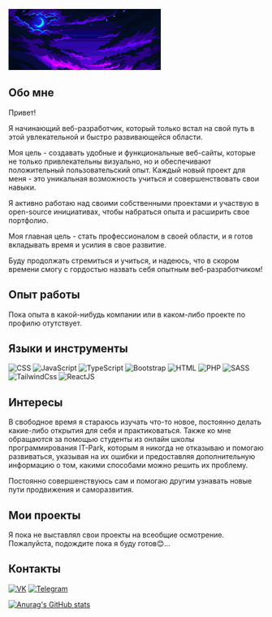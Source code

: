 <!-- [![HEADER](https://github.com/NANDRYS/NANDRYS/blob/main/assets/react_red.gif)](https://react.dev/) -->
![HEADER](https://github.com/NANDRYS/NANDRYS/blob/main/assets/night_sky.gif)


## Обо мне

Привет!

Я начинающий веб-разработчик, который только встал на  свой путь в этой увлекательной и быстро развивающейся области.

Моя цель - создавать удобные и функциональные веб-сайты, которые не только привлекательны визуально, но и обеспечивают положительный пользовательский опыт. Каждый новый проект для меня - это уникальная возможность учиться и совершенствовать свои навыки.

Я активно работаю над своими собственными проектами и участвую в open-source инициативах, чтобы набраться опыта и расширить свое портфолио.

Моя главная цель - стать профессионалом в своей области, и я готов вкладывать время и усилия в свое развитие.

Буду продолжать стремиться и учиться, и надеюсь, что в скором времени смогу с гордостью назвать себя опытным веб-разработчиком!

## Опыт работы


Пока опыта в какой-нибудь компании или в каком-либо проекте по профилю отутствует.


## Языки и инструменты

![CSS](https://img.shields.io/badge/CSS-1D1616?style=for-the-badge&logo=css&logoColor=80C4E9)
![JavaScript](https://img.shields.io/badge/JavaScript-1D1616?style=for-the-badge&logo=javaScript&logoColor=ECE852)
![TypeScript](https://img.shields.io/badge/TypeScript-1D1616?style=for-the-badge&logo=typeScript&logoColor=5b7bf0)
![Bootstrap](https://img.shields.io/badge/Bootstrap-1D1616?style=for-the-badge&logo=bootstrap&logoColor=9e45f7)
![HTML](https://img.shields.io/badge/HTML-1D1616?style=for-the-badge&logo=html5&logoColor=FB4141)
![PHP](https://img.shields.io/badge/PHP-1D1616?style=for-the-badge&logo=php&logoColor=500073)
![SASS](https://img.shields.io/badge/SASS-1D1616?style=for-the-badge&logo=sass&logoColor=fb6f92)
![TailwindCss](https://img.shields.io/badge/Tailwind%20Css-1D1616?style=for-the-badge&logo=tailwindCss&logoColor=3498db)
![ReactJS](https://img.shields.io/badge/React%20JS-1D1616?style=for-the-badge&logo=react&logoColor=C890A7)


## Интересы

В свободное время я стараюсь изучать что-то новое, постоянно делать какие-либо открытия для себя и практиковаться. Также ко мне обращаются за помощью студенты из онлайн школы программирования IT-Park, которым я никогда не отказываю и помогаю развиваться, указывая на их ошибки и предоставляя дополнительную информацию о том, какими способами можно решить их проблему. 

Постоянно совершенствуюсь сам и помогаю другим узнавать новые пути продвижения и саморазвития.

## Мои проекты

 Я пока не выставлял свои проекты на всеобщие осмотрение. Пожалуйста, подождите пока я буду готов😊... 

## Контакты 
[![VK](https://img.shields.io/badge/VK-1D1616?style=for-the-badge&logo=vk&logoColor=476f95)](https://vk.com/anavoytsev)
[![Telegram](https://img.shields.io/badge/Telegram-1D1616?style=for-the-badge&logo=telegram&logoColor=43b0f1)](https://t.me/NANDRYsZ)

[![Anurag's GitHub stats](https://github-readme-stats.vercel.app/api?username=NANDRYS&show_icons=true)](https://github.com/anuraghazra/github-readme-stats)

<!--
**NANDRYS/NANDRYS** is a ✨ _special_ ✨ repository because its `README.md` (this file) appears on your GitHub profile.

Here are some ideas to get you started:

- 🔭 I’m currently working on ...
- 🌱 I’m currently learning ...
- 👯 I’m looking to collaborate on ...
- 🤔 I’m looking for help with ...
- 💬 Ask me about ...
- 📫 How to reach me: ...
- 😄 Pronouns: ...
- ⚡ Fun fact: ...
-->

<!-- HTML 5, CSS 3.
JavaScript, jQuery, ES5, ES6.
TypeScript in beginning learning.
Vue (2-3), Vuex, Vue Router, Pinia, Options api, Compositions Api and more plugins.
React Native, Firebase.
Rest Api, Axios, work with interceptors and notify others messages.
Work with others plugins. Webpack, Gulp, Vite, Eslint, Prettier, Husky.
Bootstrap, Tailwind and others CSS frameworks.
Working with WSL 2 and WebStorm. -->

<!-- 
Опыт работы
Средний разработчик фронтенда
ООО «АСУ»
Разработка интерфейсов для государственных служащих и работников ЖКХ.

С июня 2023 г. по настоящее время
Младший разработчик фронтенда
Интернет-магазин дорогой мебели
Работал над интернет-магазином. Улучшение сайта, разработка корзины покупок и интеграция с различными компаниями.

С июля 2021 г. по май 2023 г.
Стажировка в качестве разработчика фронтенда
Фриланс
Начало моего пути. Я начал работать на бирже фриланса, создавая простые целевые страницы. -->